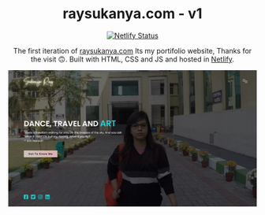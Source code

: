 <h1 align="center">
  raysukanya.com - v1
</h1>

<p align="center">
  <a href="https://app.netlify.com/sites/hilarious-dasik-cd9ec6/deploys" target="_blank">
    <img src="https://api.netlify.com/api/v1/badges/1bb78816-1567-46ea-b0d5-91b83cbfa139/deploy-status" alt="Netlify Status" />
  </a>
</p>

<p align="center">
  The first iteration of 
  <a href="https://www.raysukanya.com" target="_blank">raysukanya.com</a> 
  Its my portifolio website, Thanks for the visit 🙃.
  Built with HTML, CSS and JS and hosted in <a href="https://www.netlify.com/" target="_blank">Netlify</a>.
  <br>
</p>

<p align="center">
  <img src="https://raw.githubusercontent.com/itssukanyaray/portifolio_v1/main/img/chrome_dHkCnZYx7P.jpg" alt="Website ScreenShot"/>
</p>

